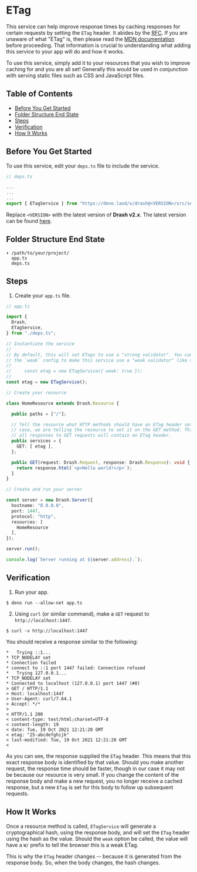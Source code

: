 # ETag

This service can help improve response times by caching responses for certain requests by setting the `ETag` header. It abides by the [RFC](https://datatracker.ietf.org/doc/html/rfc7232). If you are unaware of what "ETag" is, then please read the [MDN documentation](https://developer.mozilla.org/en-US/docs/Web/HTTP/Headers/ETag) before proceeding. That information is crucial to understanding what adding this service to your app will do and how it works.

To use this service, simply add it to your resources that you wish to improve caching for and you are all set! Generally this would be used in conjunction with serving static files such as CSS and JavaScript files.

## Table of Contents

- [Before You Get Started](#before-you-get-started)
- [Folder Structure End State](#folder-structure-end-state)
- [Steps](#steps)
- [Verification](#verification)
- [How It Works](#how-it-works)

## Before You Get Started

To use this service, edit your `deps.ts` file to include the service.

```typescript
// deps.ts

...
...
...
export { ETagService } from "https://deno.land/x/drash@<VERSION>/src/services/etag/etag.ts";
```

Replace `<VERSION>` with the latest version of **Drash v2.x**. The latest version can be found [here](https://github.com/drashland/drash/releases/latest).

## Folder Structure End State

```text
▾ /path/to/your/project/
  app.ts
  deps.ts
```

## Steps

1. Create your `app.ts` file.

```typescript
// app.ts

import {
  Drash,
  ETagService,
} from "./deps.ts";

// Instantiate the service
//
// By default, this will set ETags to use a "strong validator". You can supply
// the `weak` config to make this service use a "weak validator" like so:
//
//     const etag = new ETagService({ weak: true });
//
const etag = new ETagService();

// Create your resource

class HomeResource extends Drash.Resource {

  public paths = ["/"];

  // Tell the resource what HTTP methods should have an ETag header set. In this
  // case, we are telling the resource to set it on the GET method. This means
  // all responses to GET requests will contain an ETag header.
  public services = {
    GET: [ etag ],
  };

  public GET(request: Drash.Request, response: Drash.Response): void {
    return response.html(`<p>Hello world!</p>`);
  }
}

// Create and run your server

const server = new Drash.Server({
  hostname: "0.0.0.0",
  port: 1447,
  protocol: "http",
  resources: [
    HomeResource
  ],
});

server.run();

console.log(`Server running at ${server.address}.`);
```

## Verification

1. Run your app.

  ```shell
  $ deno run --allow-net app.ts
  ```

2. Using `curl` (or similar command), make a `GET` request to `http://localhost:1447`.

  ```shell
  $ curl -v http://localhost:1447
  ```

  You should receive a response similar to the following:

  ```text
  *   Trying ::1...
  * TCP_NODELAY set
  * Connection failed
  * connect to ::1 port 1447 failed: Connection refused
  *   Trying 127.0.0.1...
  * TCP_NODELAY set
  * Connected to localhost (127.0.0.1) port 1447 (#0)
  > GET / HTTP/1.1
  > Host: localhost:1447
  > User-Agent: curl/7.64.1
  > Accept: */*
  >
  < HTTP/1.1 200
  < content-type: text/html;charset=UTF-8
  < content-length: 19
  < date: Tue, 19 Oct 2021 12:21:20 GMT
  < etag: "25-abcdefghijk"
  < last-modified: Tue, 19 Oct 2021 12:21:20 GMT
  <
  ```

  As you can see, the response supplied the `ETag` header. This means that this exact response body is identified by that value. Should you make another request, the response time should be faster, though in our case it may not be because our resource is very small. If you change the content of the response body and make a new request, you no longer receive a cached response, but a new `ETag` is set for this body to follow up subsequent requests.

## How It Works

Once a resource method is called, `ETagService` will generate a cryptographical hash, using the response body, and will set the `ETag` header using the hash as the value. Should the `weak` option be called, the value will have a `W/` prefix to tell the browser this is a weak ETag.

This is why the `ETag` header changes -- because it is generated from the response body. So, when the body changes, the hash changes.
